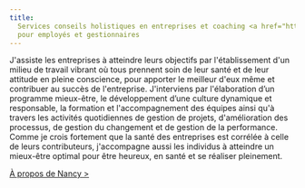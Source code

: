 ```yaml
---
title:
  Services conseils holistiques en entreprises et coaching <a href="https://coaching.nancybilodeau.com">individuel</a>
  pour employés et gestionnaires
---
```


J'assiste les entreprises à atteindre leurs objectifs par l'établissement d'un milieu de travail vibrant où tous prennent soin de leur santé et de leur attitude en pleine conscience, pour apporter le meilleur d'eux même et contribuer au succès de l'entreprise. J'interviens par l'élaboration d’un programme mieux-être, le développement d’une culture dynamique et responsable, la formation et l'accompagnement des équipes ainsi qu'à travers les activités quotidiennes de gestion de projets, d'amélioration des processus, de gestion du changement et de gestion de la performance. Comme je crois fortement que la santé des entreprises est corrélée à celle de leurs contributeurs, j'accompagne aussi les individus à atteindre un mieux-être optimal pour être heureux, en santé et se réaliser pleinement.

<a href="/a-propos">À propos de Nancy ></a>
